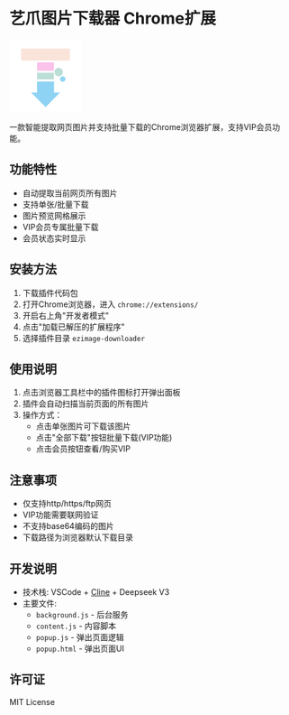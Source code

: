 # 艺爪图片下载器 Chrome扩展

![插件图标](icons/logo128.png)

一款智能提取网页图片并支持批量下载的Chrome浏览器扩展，支持VIP会员功能。

## 功能特性

- 自动提取当前网页所有图片
- 支持单张/批量下载
- 图片预览网格展示
- VIP会员专属批量下载
- 会员状态实时显示

## 安装方法

1. 下载插件代码包
2. 打开Chrome浏览器，进入 `chrome://extensions/`
3. 开启右上角"开发者模式"
4. 点击"加载已解压的扩展程序"
5. 选择插件目录 `ezimage-downloader`

## 使用说明

1. 点击浏览器工具栏中的插件图标打开弹出面板
2. 插件会自动扫描当前页面的所有图片
3. 操作方式：
   - 点击单张图片可下载该图片
   - 点击"全部下载"按钮批量下载(VIP功能)
   - 点击会员按钮查看/购买VIP

## 注意事项

- 仅支持http/https/ftp网页
- VIP功能需要联网验证
- 不支持base64编码的图片
- 下载路径为浏览器默认下载目录

## 开发说明

- 技术栈: VSCode + [Cline](https://github.com/cline/cline) + Deepseek V3
- 主要文件:
  - `background.js` - 后台服务
  - `content.js` - 内容脚本
  - `popup.js` - 弹出页面逻辑
  - `popup.html` - 弹出页面UI

## 许可证

MIT License
